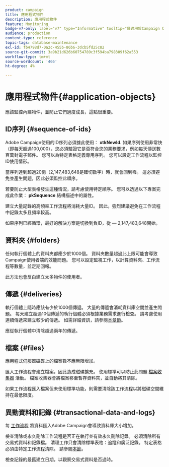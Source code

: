 ```yaml
---
product: campaign
title: 應用程式物件
description: 應用程式物件
feature: Monitoring
badge-v7-only: label="v7" type="Informative" tooltip="僅適用於Campaign Classic v7"
audience: production
content-type: reference
topic-tags: database-maintenance
exl-id: fb4798d7-0a2c-455b-86b6-3dcb5fd25c82
source-git-commit: 3a9b21d626b60754789c3f594ba798309f62a553
workflow-type: tm+mt
source-wordcount: '466'
ht-degree: 4%

---
```


# 應用程式物件{#application-objects}



應該監控內建物件，並防止它們過度成長，這點很重要。

## ID序列 {#sequence-of-ids}

Adobe Campaign使用的ID序列必須據此使用： **xtkNewId**. 如果序列使用非常快（即每天超過100,000），您必須驗證它是否符合您的業務要求，例如每天傳送數百萬封電子郵件。 您可以為特定表格定義專用序列。 您可以設定工作流程以監控ID使用情形。

當序列達到超過20億（2,147,483,648是確切數字）時，就會回到零。 這必須避免並產生問題，因此必須監控此順序。

若要防止大型表格發生這種情況，請考慮使用特定順序。 您可以透過以下專案完成此作業： **pkSequence** 結構描述中的屬性。

建立大量記錄的高頻率工作流程將消耗大量ID。 因此，強烈建議避免在工作流程中記錄太多且頻率較高。

如果序列已經循環，最好的解決方案是切換到負ID，從 — 2,147,483,648開始。

## 資料夾 {#folders}

任何執行個體上的資料夾都應少於1000個。 資料夾數量超過此上限可能會導致Campaign使用者端的效能問題。 您可以設定監視工作，以計算資料夾、工作流程等數量，並定期回報。

此方法也會反白建立太多物件的使用者。

## 傳遞 {#deliveries}

執行個體上隨時應該有少於1000個傳遞。 大量的傳遞會消耗資料庫空間並產生問題。 每天建立超過10個傳遞的執行個體必須根據業務需求進行檢查。 請考慮使用連續傳遞來建立較少的傳遞。 如需詳細資訊，請參閱[本章節](../../workflow/using/continuous-delivery.md)。

應從執行個體中清除超過兩年的傳遞。

## 檔案 {#files}

應用程式伺服器磁碟上的檔案數不應無限增加。

匯入工作流程會建立檔案，因此造成磁碟擴充。 使用標準可以防止此問題 [檔案收集器](../../workflow/using/file-collector.md) 活動。 檔案收集器會將檔案移至暫存資料夾，並自動將其清除。

如果工作流程匯入檔案但未使用標準功能，則需要清除該工作流程以將磁碟空間維持在最低限度。

## 異動資料和記錄 {#transactional-data-and-logs}

每 [工作流程](../../workflow/using/data-life-cycle.md#work-table) 將資料匯入Adobe Campaign會導致資料庫大小增加。

檢查清除或永久刪除工作流程是否正在執行並有效永久刪除記錄。 必須清除所有交易式資料和記錄檔。 清理工作只會清除標準表格：追蹤和廣泛記錄。 特定表格必須由特定工作流程清除。 請參閱[本節](../../workflow/using/monitoring-workflow-execution.md#purging-the-logs)。

檢查記錄的最舊建立日期，以觀察交易式資料是否過時。
